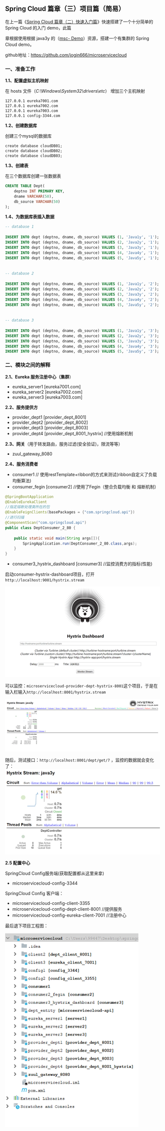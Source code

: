 ## Spring Cloud 篇章（三）项目篇（简易）

在上一篇《<a href="https://github.com/jogin666/blog/blob/master/resource/spring%20family/spring%20cloud/Spring%20Cloud%20%E7%AF%87%E7%AB%A0%EF%BC%88%E4%BA%8C%EF%BC%89%E5%BF%AB%E9%80%9F%E5%85%A5%E9%97%A8%E7%AF%87.md">Spring Cloud 篇章（二）快速入门篇</a>》快速搭建了一个十分简单的 Spring Cloud 的入门 demo，此篇

章根据使用根据 java3y 的（<a href="https://github.com/ZhongFuCheng3y/msc-Demo/tree/master/microservicecloud">msc- Demo</a>）资源，搭建一个有集群的 Spring Cloud  demo。 

github地址：https://github.com/jogin666/microservicecloud



### 一、准备工作 

**1.1、配置虚拟主机映射**

在 hosts 文件（*C:\Windows\System32\drivers\etc*） 增加三个主机映射

```
127.0.0.1 eureka7001.com
127.0.0.1 eureka7002.com
127.0.0.1 eureka7003.com
127.0.0.1 config-3344.com
```

**1.2、创建数据库**

创建三个mysql的数据库

```
create database cloudDB01;
create database cloudDB02;
create database cloudDB03;
```

**1.3、创建表**

在三个数据库创建一张数据表

```sql
CREATE TABLE Dept(
    deptno INT PRIMARY KEY,
    dname VARCHAR(50),
    db_source VARCHAR(50)
);
```

**1.4、为数据库表插入数据**

```sql
-- database 1

INSERT INTO dept (deptno, dname, db_source) VALUES (1, 'Java1y', '1');
INSERT INTO dept (deptno, dname, db_source) VALUES (2, 'Java2y', '1');
INSERT INTO dept (deptno, dname, db_source) VALUES (3, 'Java3y', '1');
INSERT INTO dept (deptno, dname, db_source) VALUES (4, 'Java4y', '1');
INSERT INTO dept (deptno, dname, db_source) VALUES (5, 'Java5y', '1');


-- database 2

INSERT INTO dept (deptno, dname, db_source) VALUES (1, 'Java1y', '2');
INSERT INTO dept (deptno, dname, db_source) VALUES (2, 'Java2y', '2');
INSERT INTO dept (deptno, dname, db_source) VALUES (3, 'Java3y', '2');
INSERT INTO dept (deptno, dname, db_source) VALUES (4, 'Java4y', '2');
INSERT INTO dept (deptno, dname, db_source) VALUES (5, 'Java5y', '2');


-- database 3

INSERT INTO dept (deptno, dname, db_source) VALUES (1, 'Java1y', '3');
INSERT INTO dept (deptno, dname, db_source) VALUES (2, 'Java2y', '3');
INSERT INTO dept (deptno, dname, db_source) VALUES (3, 'Java3y', '3');
INSERT INTO dept (deptno, dname, db_source) VALUES (4, 'Java4y', '3');
INSERT INTO dept (deptno, dname, db_source) VALUES (5, 'Java5y', '3');
```



### 二、模块之间的解释

**2.1、Eureka 服务注册中心（集群**）

- eureka_server1  [eureka7001.com]
- eureka_server2  [eureka7002.com]
- eureka_server3  [eureka7003.com]

**2.2、服务提供方**

- provider_dept1   [provider_dept_8001]
- provider_dept2   [provider_dept_8002]
- provider_dept3   [provider_dept_8003]
- provider_dept4   [provider_dept_8001_hystrix]   //使用熔断机制

**2.3、网关**（用于转发路由，服务过滤(安全验证)，限流等等）

- zuul_gateway_8080

**2.4、服务消费者**

- consumer1   // 使用restTemplate+ribbon的方式来测试(ribbon自定义了负载均衡算法)
- consumer_fegin   [consumer2]  //使用了Fegin（整合负载均衡 和 熔断机制）

```java
@SpringBootApplication
@EnableEurekaClient
//指定熔断处理类所在的包
@EnableFeignClients(basePackages = {"com.springcloud.api"})
//进行扫描
@ComponentScan("com.springcloud.api")
public class DeptConsumer_2_80 {

    public static void main(String args[]){
        SpringApplication.run(DeptConsumer_2_80.class,args);
    }
}
```

- consumer3_hystrix_dashboard [consumer3]    //监控消费方的指标(性能)

启动consumer-hystrix-dashboard项目，打开`http://localhost:9001/hystrix.stream`

![dashboard](https://github.com/jogin666/blog/blob/master/resource/spring%20family/spring%20cloud/images/dashboard.png)

可以监控：`microservicecloud-provider-dept-hystrix-8001`这个项目，于是在输入栏输入`http://localhost:8001/hystrix.stream`

![dashboard1](https://github.com/jogin666/blog/blob/master/resource/spring%20family/spring%20cloud/images/dashboard1.png)

随后，测试接口：`http://localhost:8001/dept/get/7` ，监控的数据就会变化了：![dashboard3](https://github.com/jogin666/blog/blob/master/resource/spring%20family/spring%20cloud/images/dashboard3.png)

**2.5 配置中心**

SpringCloud Config服务端(获取配置都从这里来拿)

- microservicecloud-config-3344

SpringCloud Config 客户端：

- microservicecloud-config-client-3355  
- microservicecloud-config-dept-client-8001   //提供服务
- microservicecloud-config-eureka-client-7001  //注册中心

最后退下项目工程图：

![项目工程（集群）](https://github.com/jogin666/blog/blob/master/resource/spring%20family/spring%20cloud/images/%E9%A1%B9%E7%9B%AE%E5%B7%A5%E7%A8%8B%EF%BC%88%E9%9B%86%E7%BE%A4%EF%BC%89.png)
